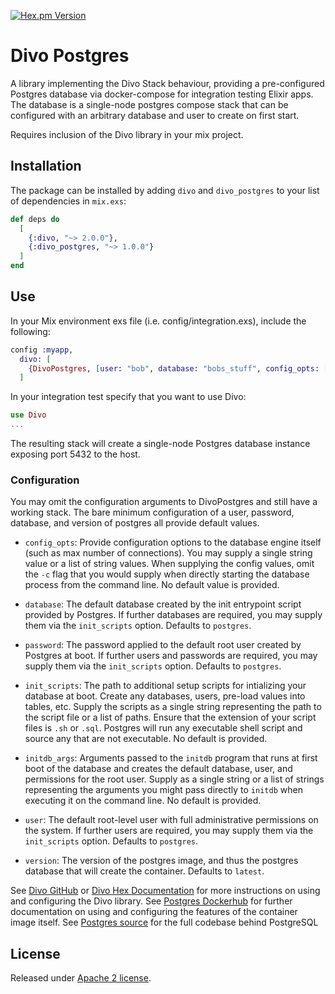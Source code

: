 [![Hex.pm Version](http://img.shields.io/hexpm/v/divo_postgres.svg?style=flat)](https://hex.pm/packages/divo_postgres)

# Divo Postgres

A library implementing the Divo Stack behaviour, providing a pre-configured Postgres
database via docker-compose for integration testing Elixir apps. The database is a
single-node postgres compose stack that can be configured with an arbitrary
database and user to create on first start.

Requires inclusion of the Divo library in your mix project.

## Installation

The package can be installed by adding `divo` and `divo_postgres` to your list of dependencies in `mix.exs`:

```elixir
def deps do
  [
    {:divo, "~> 2.0.0"},
    {:divo_postgres, "~> 1.0.0"}
  ]
end
```

## Use

In your Mix environment exs file (i.e. config/integration.exs), include the following:
```elixir
config :myapp,
  divo: [
    {DivoPostgres, [user: "bob", database: "bobs_stuff", config_opts: ["shared_buffers=256MB", "max_connections=200"]]}
  ]
```

In your integration test specify that you want to use Divo:
```elixir
use Divo
...
```

The resulting stack will create a single-node Postgres database instance exposing
port 5432 to the host.

### Configuration

You may omit the configuration arguments to DivoPostgres and still have a working stack. The bare
minimum configuration of a user, password, database, and version of postgres all provide default values.

* `config_opts`: Provide configuration options to the database engine itself (such as max number of
connections). You may supply a single string value or a list of string values. When supplying the config
values, omit the `-c` flag that you would supply when directly starting the database process from the command
line. No default value is provided.

* `database`: The default database created by the init entrypoint script provided by Postgres. If further
databases are required, you may supply them via the `init_scripts` option. Defaults to `postgres`.

* `password`: The password applied to the default root user created by Postgres at boot. If further users and
passwords are required, you may supply them via the `init_scripts` option. Defaults to `postgres`.

* `init_scripts`: The path to additional setup scripts for intializing your database at boot. Create any
databases, users, pre-load values into tables, etc. Supply the scripts as a single string representing the path
to the script file or a list of paths. Ensure that the extension of your script files is `.sh` or `.sql`.
Postgres will run any executable shell script and source any that are not executable. No default is provided.

* `initdb_args`: Arguments passed to the `initdb` program that runs at first boot of the database and creates
the default database, user, and permissions for the root user. Supply as a single string or a list of strings
representing the arguments you might pass directly to `initdb` when executing it on the command line. No default is provided.

* `user`: The default root-level user with full administrative permissions on the system. If further users are
required, you may supply them via the `init_scripts` option. Defaults to `postgres`.

* `version`: The version of the postgres image, and thus the postgres database that will create the container.
Defaults to `latest`.

See [Divo GitHub](https://github.com/smartcitiesdata/divo) or [Divo Hex Documentation](https://hexdocs.pm/divo) for more instructions on using and configuring the Divo library.
See [Postgres Dockerhub](https://hub.docker.com/_/postgres) for further documentation
on using and configuring the features of the container image itself.
See [Postgres source](https://www.postgresql.org/) for the full codebase behind PostgreSQL


## License
Released under [Apache 2 license](https://github.com/UrbanOS-Public/divo_postgres_db/blob/master/LICENSE).
